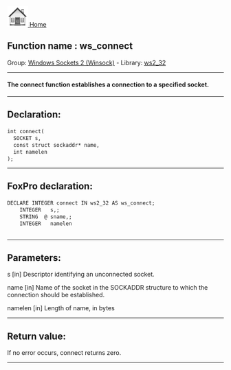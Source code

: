 [<img src="../../images/home.png"> Home ](https://github.com/VFPX/Win32API)  

## Function name : ws_connect
Group: [Windows Sockets 2 (Winsock)](../../functions_group.md#Windows_Sockets_2_(Winsock))  -  Library: [ws2_32](../../../libraries.md#ws2_32)  
***  


#### The <Strong>connect</Strong> function establishes a connection to a specified socket.

***  


## Declaration:
```foxpro  
int connect(
  SOCKET s,
  const struct sockaddr* name,
  int namelen
);  
```  
***  


## FoxPro declaration:
```foxpro  
DECLARE INTEGER connect IN ws2_32 AS ws_connect;
	INTEGER   s,;
	STRING  @ sname,;
	INTEGER   namelen
  
```  
***  


## Parameters:
s 
[in] Descriptor identifying an unconnected socket. 

name 
[in] Name of the socket in the SOCKADDR structure to which the connection should be established. 

namelen 
[in] Length of name, in bytes   
***  


## Return value:
If no error occurs, connect returns zero.  
***  

